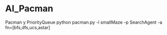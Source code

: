 # AI_Pacman
Pacman y PriorityQueue
python pacman.py -l smallMaze -p SearchAgent -a fn=[bfs,dfs,ucs,astar]
